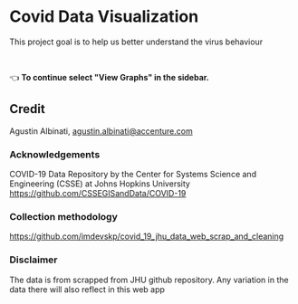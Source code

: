# Covid Data Visualization


This project goal is to help us better understand the virus behaviour

&nbsp;
&nbsp;
&nbsp;

👈 **To continue select "View Graphs" in the sidebar.**

## Credit

Agustin Albinati, 
[agustin.albinati@accenture.com](mailto:agustin.albinati@accenture.com?subject=[Streamlit]%20Covid%20Data%20Visualization)

### Acknowledgements
COVID-19 Data Repository by the Center for Systems Science and Engineering (CSSE) at Johns Hopkins University
https://github.com/CSSEGISandData/COVID-19

### Collection methodology
https://github.com/imdevskp/covid_19_jhu_data_web_scrap_and_cleaning

### Disclaimer
The data is from scrapped from JHU github repository. Any variation in the data there will also reflect in this web app
